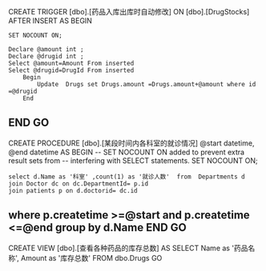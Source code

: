CREATE TRIGGER [dbo].[药品入库出库时自动修改]
   ON  [dbo].[DrugStocks]
   AFTER INSERT
AS 
BEGIN
	
	SET NOCOUNT ON;

	Declare @amount int ;
	Declare @drugid int ;
	Select @amount=Amount From inserted 
	Select @drugid=DrugId From inserted
		Begin
			Update  Drugs set Drugs.amount =Drugs.amount+@amount where id =@drugid
		End
    
END
GO
------------------------------------------------
CREATE PROCEDURE [dbo].[某段时间内各科室的就诊情况]
	@start datetime,
	@end datetime
AS
BEGIN
	-- SET NOCOUNT ON added to prevent extra result sets from
	-- interfering with SELECT statements.
	SET NOCOUNT ON;

    select d.Name as '科室' ,count(1) as '就诊人数'  from  Departments d 
	join Doctor dc on dc.DepartmentId= p.id
	join patients p on d.doctorid= dc.id
 where p.createtime >=@start and  p.createtime <=@end
	group by  d.Name
END
GO
---------------------------------------------
CREATE VIEW [dbo].[查看各种药品的库存总数]
AS
SELECT Name as '药品名称', Amount  as '库存总数'
FROM   dbo.Drugs
GO